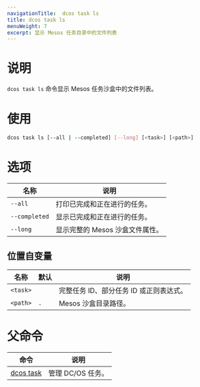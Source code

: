 ```yaml
---
navigationTitle:  dcos task ls
title: dcos task ls
menuWeight: 7
excerpt: 显示 Mesos 任务目录中的文件列表
---
```


# 说明
`dcos task ls` 命令显示 Mesos 任务沙盒中的文件列表。

# 使用

```bash
dcos task ls [--all | --completed] [--long] [<task>] [<path>]
```

# 选项

| 名称 | 说明 |
|---------|-------------|
| `--all`  | 打印已完成和正在进行的任务。|
| `--completed`  | 显示已完成和正在进行的任务。|
| `--long`   | 显示完整的 Mesos 沙盒文件属性。|

## 位置自变量

| 名称 | 默认 | 说明 |
|---------|-------------|-------------|
| `<task>`   |             | 完整任务 ID、部分任务 ID 或正则表达式。|
| `<path>`   |     `.`      | Mesos 沙盒目录路径。 |

# 父命令

| 命令 | 说明 |
|---------|-------------|
| [dcos task](/mesosphere/dcos/cn/2.1/cli/command-reference/dcos-task/)   | 管理 DC/OS 任务。 |
